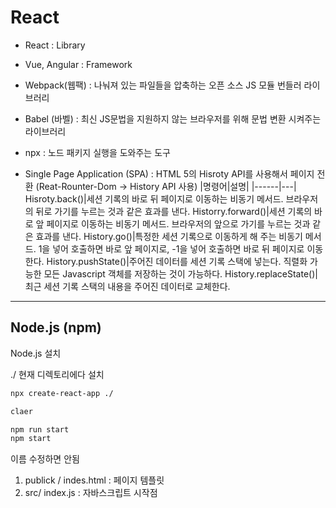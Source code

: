# React

- React : Library
- Vue, Angular : Framework

- Webpack(웹팩) : 나눠져 있는 파일들을 압축하는 오픈 소스 JS 모듈 번들러 라이브러리
- Babel (바벨) : 최신 JS문법을 지원하지 않는 브라우저를 위해 문법 변환 시켜주는 라이브러리
- npx : 노드 패키지 실행을 도와주는 도구
- Single Page  Application (SPA) : HTML 5의 Hisroty API를 사용해서 페이지 전환 (Reat-Rounter-Dom -> History API 사용)
|명령어|설명|
|------|---|
Hisroty.back()|세션 기록의 바로 뒤 페이지로 이동하는 비동기 메서드. 브라우저의 뒤로 가기를 누르는 것과 같은 효과를 낸다. 
Historry.forward()|세션 기록의 바로 앞 페이지로 이동하는 비동기 메서드. 브라우저의 앞으로 가기를 누르는 것과 같은 효과를 낸다.
History.go()|특정한 세션 기록으로 이동하게 해 주는 비동기 메서드. 1을 넣어 호출하면 바로 앞 페이지로, -1을 넣어 호출하면 바로 뒤 페이지로 이동한다.
History.pushState()|주어진 데이터를 세션 기록 스택에 넣는다. 직렬화 가능한 모든 Javascript 객체를 저장하는 것이 가능하다.
History.replaceState()|최근 세션 기록 스택의 내용을 주어진  데이터로 교체한다.


---

## Node.js (npm) 
Node.js 설치

./ 현재 디렉토리에다 설치
```bash
npx create-react-app ./

claer

npm run start
npm start
```
이름 수정하면 안됨
1. publick / indes.html : 페이지 템플릿
2. src/ index.js : 자바스크립트 시작점

